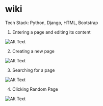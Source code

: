 # wiki

Tech Stack: Python, Django, HTML, Bootstrap

1) Entering a page and editing its content

![Alt Text](https://drive.google.com/file/d/1lAFPtYdU0BHUbfTE5bYGFC4afNE9x29f/view?usp=sharing)

2) Creating a new page

![Alt Text](https://drive.google.com/file/d/14Glv92NwmJv_SvTZKncQw4bn_SQhulnv/view?usp=sharing)

3) Searching for a page

![Alt Text](https://drive.google.com/file/d/1E9Abd6ZJ-Pn0UAe9EJpoMWW-HaG4sD21/view?usp=sharing)

4) Clicking Random Page

![Alt Text](https://drive.google.com/file/d/1n4XeJhAQnw4FQK40MvfS7UOBTm3sYtcf/view?usp=share_link)




